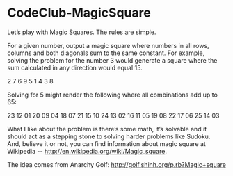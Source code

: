 CodeClub-MagicSquare
====================

Let’s play with Magic Squares. The rules are simple.

For a given number, output a magic square where numbers in all rows, 
columns and both diagonals sum to the same constant.  For example, 
solving the problem for the number 3 would generate a square where the 
sum calculated in any direction would equal 15.  

2  7  6 
9  5  1 
4  3  8

Solving for 5 might render the following where all combinations add 
up to 65:

23  12  01  20  09
04  18  07  21  15
10  24  13  02  16
11  05  19  08  22
17  06  25  14  03

What I like about the problem is there’s some math, it’s solvable and 
it should act as a stepping stone to solving harder problems like Sudoku.  
And, believe it or not, you can find information about magic square at 
Wikipedia -- http://en.wikipedia.org/wiki/Magic_square.

The idea comes from Anarchy Golf: http://golf.shinh.org/p.rb?Magic+square 